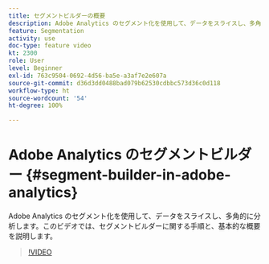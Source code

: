 ```yaml
---
title: セグメントビルダーの概要
description: Adobe Analytics のセグメント化を使用して、データをスライスし、多角的に分析します。このビデオでは、セグメントビルダーに関する手順と、基本的な概要を説明します。
feature: Segmentation
activity: use
doc-type: feature video
kt: 2300
role: User
level: Beginner
exl-id: 763c9504-0692-4d56-ba5e-a3af7e2e607a
source-git-commit: d36d3dd0488bad079b62530cdbbc573d36c0d118
workflow-type: ht
source-wordcount: '54'
ht-degree: 100%

---
```


# Adobe Analytics のセグメントビルダー {#segment-builder-in-adobe-analytics}

Adobe Analytics のセグメント化を使用して、データをスライスし、多角的に分析します。このビデオでは、セグメントビルダーに関する手順と、基本的な概要を説明します。

>[!VIDEO](https://video.tv.adobe.com/v/25404/?quality=12)

